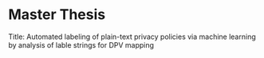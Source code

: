 # Master Thesis
Title: Automated labeling of plain-text privacy policies via machine learning by analysis of lable strings for DPV mapping

# 

